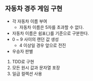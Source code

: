 ## 자동차 경주 게임 구현
- 각 자동차 이름 부여
  - 자동차 이름은 5자를 초과할 수 없다.
- 자동차 이름은 쉼표(,)를 기준으로 구분한다.
- 0 ~ 9 사이의 랜던 값 생성
  - 4 이상일 경우 앞으로 전진
- 우승자 판별

1. TDD로 구현
2. 모든 원시 값과 문자열 포장
3. 일급 컬렉션 사용